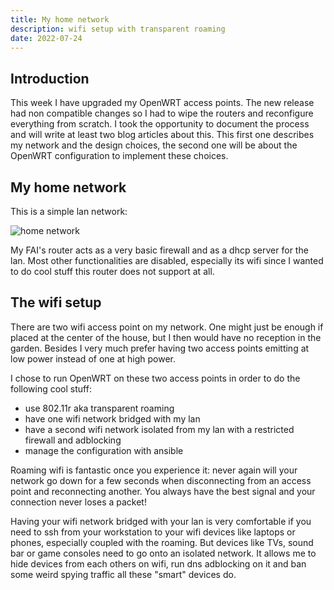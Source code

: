 ```yaml
---
title: My home network
description: wifi setup with transparent roaming
date: 2022-07-24
---
```


## Introduction

This week I have upgraded my OpenWRT access points. The new release had non compatible changes so I had to wipe the routers and reconfigure everything from scratch. I took the opportunity to document the process and will write at least two blog articles about this. This first one describes my network and the design choices, the second one will be about the OpenWRT configuration to implement these choices.

## My home network

This is a simple lan network:

![home network](/static/home.drawio.svg)

My FAI's router acts as a very basic firewall and as a dhcp server for the lan. Most other functionalities are disabled, especially its wifi since I wanted to do cool stuff this router does not support at all.

## The wifi setup

There are two wifi access point on my network. One might just be enough if placed at the center of the house, but I then would have no reception in the garden. Besides I very much prefer having two access points emitting at low power instead of one at high power.

I chose to run OpenWRT on these two access points in order to do the following cool stuff:
- use 802.11r aka transparent roaming
- have one wifi network bridged with my lan
- have a second wifi network isolated from my lan with a restricted firewall and adblocking
- manage the configuration with ansible

Roaming wifi is fantastic once you experience it: never again will your network go down for a few seconds when disconnecting from an access point and reconnecting another. You always have the best signal and your connection never loses a packet!

Having your wifi network bridged with your lan is very comfortable if you need to ssh from your workstation to your wifi devices like laptops or phones, especially coupled with the roaming. But devices like TVs, sound bar or game consoles need to go onto an isolated network. It allows me to hide devices from each others on wifi, run dns adblocking on it and ban some weird spying traffic all these "smart" devices do.
